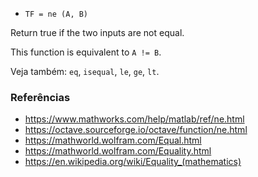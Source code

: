 * `TF = ne (A, B)`

Return true if the two inputs are not equal.

This function is equivalent to `A != B`.

Veja também: `eq`, `isequal`, `le`, `ge`, `lt`.

### Referências

* https://www.mathworks.com/help/matlab/ref/ne.html
* https://octave.sourceforge.io/octave/function/ne.html
* https://mathworld.wolfram.com/Equal.html
* https://mathworld.wolfram.com/Equality.html
* https://en.wikipedia.org/wiki/Equality_(mathematics)
